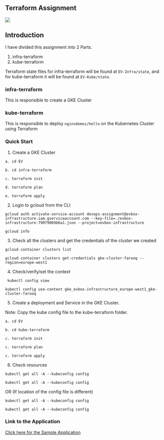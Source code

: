 ## Terraform Assignment
[![](https://www.datocms-assets.com/2885/1629941242-logo-terraform-main.svg)]()


## Introduction

I have divided this assignment into 2 Parts.

1. infra-terraform
2. kube-terraform

Terraform state files for infra-terraform will be found at `EV-Infra/state`, and for kube-terraform it will be found at `EV-Kube/state`.


### infra-terraform

This is responsible to create a GKE Cluster

### kube-terraform

This is responsible to deploy `nginxdemos/hello` on the Kubernetes Cluster using Terraform

### Quick Start

1. Create a GKE Cluster

  ```a. cd EV```

  ```b. cd infra-terraform```

  ```c. terraform init```

  ```d. terraform plan```

  ```e. terraform apply```

2. Login to gcloud from the CLI

  ```gcloud auth activate-service-account devops-assignment@evbox-infrastructure.iam.gserviceaccount.com --key-file=./evbox-infrastructure-79079069b6a1.json --project=evbox-infrastructure```

  ```gcloud info```

3. Check all the clusters and get the credentials of the cluster we created

  ```gcloud container clusters list```

  ```gcloud container clusters get-credentials gke-cluster-farooq --region=europe-west1```

4. Check/verify/set the context

  ``` kubectl config view```

  ```kubectl config use-context gke_evbox-infrastructure_europe-west1_gke-cluster-farooq```

5. Create a deployment and Service in the GKE Cluster. 

Note: Copy the kube config file to the kube-terraform folder.

  ```a. cd EV```

  ```b. cd kube-terraform```

  ```c. terraform init```

  ```c. terraform plan```

  ```c. terraform apply```


6. Check resources

  ```kubectl get all -A --kubeconfig config```

  ```kubectl get all -A --kubeconfig config```

OR (If location of the config file is different)

  ```kubectl get all -A --kubeconfig config```

  ```kubectl get all -A --kubeconfig config```



### Link to the Application

[Click here for the Sample Application](http://35.195.121.210/ "Click here for the Sample Application")


